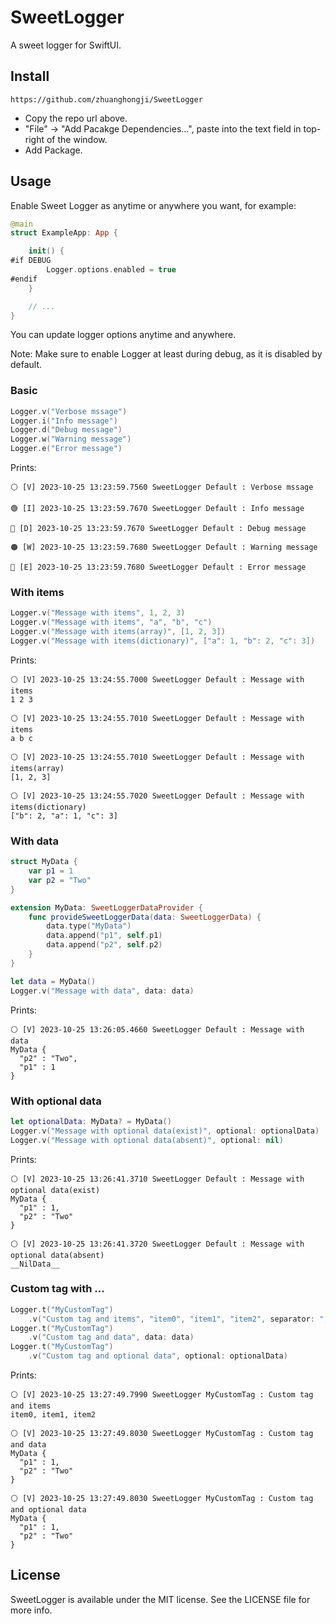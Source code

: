 # SweetLogger 

A sweet logger for SwiftUI.

## Install

```
https://github.com/zhuanghongji/SweetLogger
```

- Copy the repo url above.
- "File" -> "Add Pacakge Dependencies...", paste into the text field in top-right of the window.
- Add Package.

## Usage 

Enable Sweet Logger as anytime or anywhere you want, for example:

```swift
@main
struct ExampleApp: App {

    init() {
#if DEBUG
        Logger.options.enabled = true
#endif
    }

    // ...
}
```

You can update logger options anytime and anywhere.

Note: Make sure to enable Logger at least during debug, as it is disabled by default.

### Basic

```swift
Logger.v("Verbose mssage")
Logger.i("Info message")
Logger.d("Debug message")
Logger.w("Warning message")
Logger.e("Error message")
```

Prints:

```
⚪️ [V] 2023-10-25 13:23:59.7560 SweetLogger Default : Verbose mssage

🟢 [I] 2023-10-25 13:23:59.7670 SweetLogger Default : Info message

🔵 [D] 2023-10-25 13:23:59.7670 SweetLogger Default : Debug message

🟠 [W] 2023-10-25 13:23:59.7680 SweetLogger Default : Warning message

🔴 [E] 2023-10-25 13:23:59.7680 SweetLogger Default : Error message
```

### With items

```swift 
Logger.v("Message with items", 1, 2, 3)
Logger.v("Message with items", "a", "b", "c")
Logger.v("Message with items(array)", [1, 2, 3])
Logger.v("Message with items(dictionary)", ["a": 1, "b": 2, "c": 3])
```

Prints:

```
⚪️ [V] 2023-10-25 13:24:55.7000 SweetLogger Default : Message with items
1 2 3

⚪️ [V] 2023-10-25 13:24:55.7010 SweetLogger Default : Message with items
a b c

⚪️ [V] 2023-10-25 13:24:55.7010 SweetLogger Default : Message with items(array)
[1, 2, 3]

⚪️ [V] 2023-10-25 13:24:55.7020 SweetLogger Default : Message with items(dictionary)
["b": 2, "a": 1, "c": 3]
```

### With data 

```swift
struct MyData {
    var p1 = 1
    var p2 = "Two"
}

extension MyData: SweetLoggerDataProvider {
    func provideSweetLoggerData(data: SweetLoggerData) {
        data.type("MyData")
        data.append("p1", self.p1)
        data.append("p2", self.p2)
    }
}

let data = MyData()
Logger.v("Message with data", data: data)
```

Prints: 

```
⚪️ [V] 2023-10-25 13:26:05.4660 SweetLogger Default : Message with data
MyData {
  "p2" : "Two",
  "p1" : 1
}
```

### With optional data

```swift
let optionalData: MyData? = MyData()
Logger.v("Message with optional data(exist)", optional: optionalData)
Logger.v("Message with optional data(absent)", optional: nil)
```

Prints: 

```
⚪️ [V] 2023-10-25 13:26:41.3710 SweetLogger Default : Message with optional data(exist)
MyData {
  "p1" : 1,
  "p2" : "Two"
}

⚪️ [V] 2023-10-25 13:26:41.3720 SweetLogger Default : Message with optional data(absent)
__NilData__
```

### Custom tag with ...

```swift
Logger.t("MyCustomTag")
    .v("Custom tag and items", "item0", "item1", "item2", separator: ", ")
Logger.t("MyCustomTag")
    .v("Custom tag and data", data: data)
Logger.t("MyCustomTag")
    .v("Custom tag and optional data", optional: optionalData)
```

Prints: 

```
⚪️ [V] 2023-10-25 13:27:49.7990 SweetLogger MyCustomTag : Custom tag and items
item0, item1, item2

⚪️ [V] 2023-10-25 13:27:49.8030 SweetLogger MyCustomTag : Custom tag and data
MyData {
  "p1" : 1,
  "p2" : "Two"
}

⚪️ [V] 2023-10-25 13:27:49.8030 SweetLogger MyCustomTag : Custom tag and optional data
MyData {
  "p1" : 1,
  "p2" : "Two"
}
```

## License

SweetLogger is available under the MIT license. See the LICENSE file for more info.